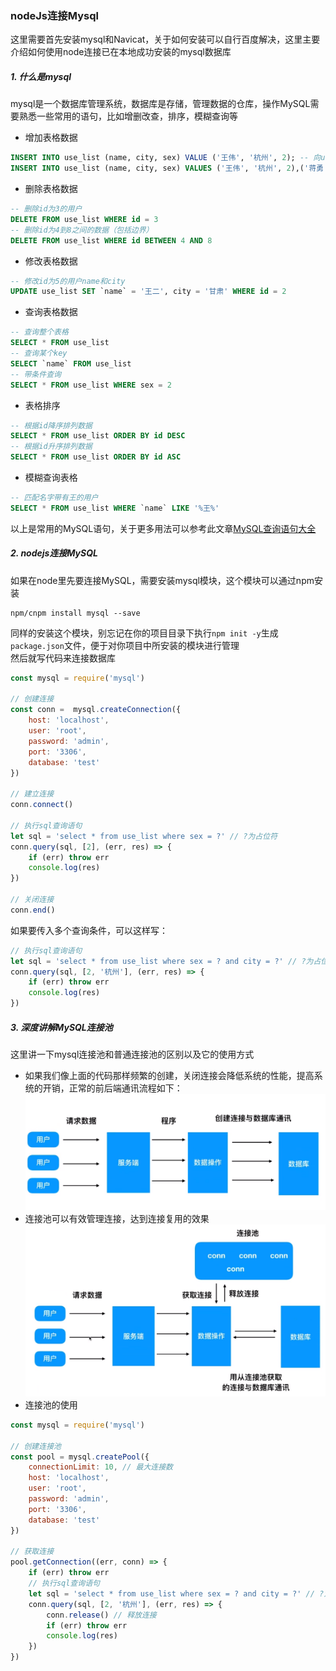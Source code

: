 ### nodeJs连接Mysql

这里需要首先安装mysql和Navicat，关于如何安装可以自行百度解决，这里主要介绍如何使用node连接已在本地成功安装的mysql数据库
##### 1. 什么是mysql
mysql是一个数据库管理系统，数据库是存储，管理数据的仓库，操作MySQL需要熟悉一些常用的语句，比如增删改查，排序，模糊查询等
- 增加表格数据
```sql
INSERT INTO use_list (name, city, sex) VALUE ('王伟', '杭州', 2); -- 向use_list表插入一条数据
INSERT INTO use_list (name, city, sex) VALUES ('王伟', '杭州', 2),('蒋勇', '杭州', 2),('孙东辉', '杭州', 2),('王伟', '杭州', 2); -- 向use_list表插入多条数据
```
- 删除表格数据
```sql
-- 删除id为3的用户
DELETE FROM use_list WHERE id = 3
-- 删除id为4到8之间的数据（包括边界）
DELETE FROM use_list WHERE id BETWEEN 4 AND 8
```
- 修改表格数据
```sql
-- 修改id为5的用户name和city
UPDATE use_list SET `name` = '王二', city = '甘肃' WHERE id = 2
```
- 查询表格数据
```sql
-- 查询整个表格
SELECT * FROM use_list
-- 查询某个key
SELECT `name` FROM use_list
-- 带条件查询
SELECT * FROM use_list WHERE sex = 2
```
- 表格排序
```sql
-- 根据id降序排列数据
SELECT * FROM use_list ORDER BY id DESC
-- 根据id升序排列数据
SELECT * FROM use_list ORDER BY id ASC
```
- 模糊查询表格
```sql
-- 匹配名字带有王的用户
SELECT * FROM use_list WHERE `name` LIKE '%王%'
```
以上是常用的MySQL语句，关于更多用法可以参考此文章[MySQL查询语句大全](https://www.cnblogs.com/mofujin/p/11355517.html)
##### 2. nodejs连接MySQL
如果在node里先要连接MySQL，需要安装mysql模块，这个模块可以通过npm安装
```
npm/cnpm install mysql --save
```
同样的安装这个模块，别忘记在你的项目目录下执行`npm init -y`生成`package.json`文件，便于对你项目中所安装的模块进行管理<br>
然后就写代码来连接数据库
```js
const mysql = require('mysql')

// 创建连接
const conn =  mysql.createConnection({
    host: 'localhost',
    user: 'root',
    password: 'admin',
    port: '3306',
    database: 'test'
})

// 建立连接
conn.connect()

// 执行sql查询语句
let sql = 'select * from use_list where sex = ?' // ?为占位符
conn.query(sql, [2], (err, res) => {
    if (err) throw err
    console.log(res)
})

// 关闭连接
conn.end()
```
如果要传入多个查询条件，可以这样写：
```js
// 执行sql查询语句
let sql = 'select * from use_list where sex = ? and city = ?' // ?为占位符
conn.query(sql, [2, '杭州'], (err, res) => {
    if (err) throw err
    console.log(res)
})
```
##### 3. 深度讲解MySQL连接池
这里讲一下mysql连接池和普通连接池的区别以及它的使用方式<br>

- 如果我们像上面的代码那样频繁的创建，关闭连接会降低系统的性能，提高系统的开销，正常的前后端通讯流程如下：<br>
![微信小程序结构](/img/NodeJs/1.png "MySQL")<br>
- 连接池可以有效管理连接，达到连接复用的效果
![微信小程序结构](/img/NodeJs/2.png "MySQL")<br>
- 连接池的使用
```js
const mysql = require('mysql')

// 创建连接池
const pool = mysql.createPool({
    connectionLimit: 10, // 最大连接数
    host: 'localhost',
    user: 'root',
    password: 'admin',
    port: '3306',
    database: 'test'
})

// 获取连接
pool.getConnection((err, conn) => {
    if (err) throw err
    // 执行sql查询语句
    let sql = 'select * from use_list where sex = ? and city = ?' // ?为占位符
    conn.query(sql, [2, '杭州'], (err, res) => {
        conn.release() // 释放连接
        if (err) throw err
        console.log(res)
    })
})
```
